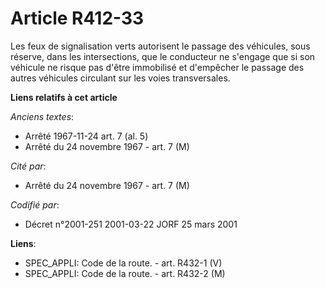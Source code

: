 # Article R412-33

Les feux de signalisation verts autorisent le passage des véhicules, sous réserve, dans les intersections, que le conducteur
ne s'engage que si son véhicule ne risque pas d'être immobilisé et d'empêcher le passage des autres véhicules circulant sur
les voies transversales.

**Liens relatifs à cet article**

_Anciens textes_:

  - Arrêté 1967-11-24 art. 7 (al. 5)
  - Arrêté du 24 novembre 1967 - art. 7 (M)

_Cité par_:

  - Arrêté du 24 novembre 1967 - art. 7 (M)

_Codifié par_:

  - Décret n°2001-251 2001-03-22 JORF 25 mars 2001

**Liens**:

  - SPEC_APPLI: Code de la route. - art. R432-1 (V)
  - SPEC_APPLI: Code de la route. - art. R432-2 (M)
